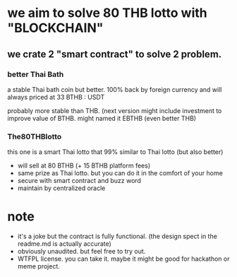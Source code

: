 # we aim to solve 80 THB lotto with "BLOCKCHAIN"

## we crate 2 "smart contract" to solve 2 problem. 
### better Thai Bath
a stable Thai bath coin but better. 100% back by foreign currency and will always priced at 33 BTHB : USDT

probably more stable than THB. (next version might include investment to improve value of BTHB. might named it EBTHB (even better THB)


### The80THBlotto
this one is a smart Thai lotto that 99% similar to Thai lotto (but also better)

- will sell at 80 BTHB (+ 15 BTHB platform fees)
- same prize as Thai lotto. but you can do it in the comfort of your home
- secure with smart contract and buzz word
- maintain by centralized oracle


# note

- it's a joke but the contract is fully functional. (the design spect in the readme.md is actually accurate)
- obviously unaudited. but feel free to try out. 
- WTFPL license. you can take it. maybe it might be good for hackathon or meme project. 
